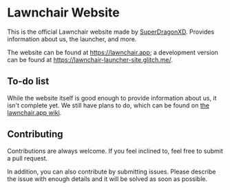 # Lawnchair Website
This is the official Lawnchair website made by [SuperDragonXD](https://github.com/SuperDragonXD). Provides information about us, the launcher, and more.

The website can be found at https://lawnchair.app; a development version can be found at https://lawnchair-launcher-site.glitch.me/.

## To-do list
While the website itself is good enough to provide information about us, it isn't complete yet. We still have plans to do, which can be found on [the lawnchair.app wiki](https://github.com/LawnchairLauncher/lawnchair.app/wiki).

## Contributing
Contributions are always welcome. If you feel inclined to, feel free to submit a pull request.

In addition, you can also contribute by submitting issues. Please describe the issue with enough details and it will be solved as soon as possible.